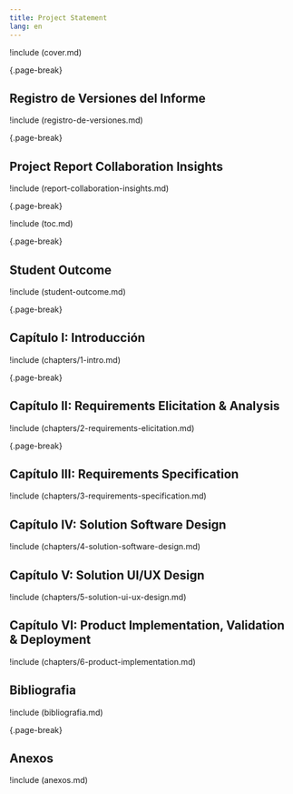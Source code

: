 ```yaml
---
title: Project Statement
lang: en
---
```


!include (cover.md)

{.page-break}

## Registro de Versiones del Informe

!include (registro-de-versiones.md)

{.page-break}

## Project Report Collaboration Insights

!include (report-collaboration-insights.md)

{.page-break}

!include (toc.md)

{.page-break}

## Student Outcome

!include (student-outcome.md)

{.page-break}

## Capítulo I: Introducción

!include (chapters/1-intro.md)

{.page-break}

## Capítulo II: Requirements Elicitation & Analysis

!include (chapters/2-requirements-elicitation.md)

{.page-break}

## Capítulo III: Requirements Specification

!include (chapters/3-requirements-specification.md)

## Capítulo IV: Solution Software Design

!include (chapters/4-solution-software-design.md)

## Capítulo V: Solution UI/UX Design

!include (chapters/5-solution-ui-ux-design.md)

## Capítulo VI: Product Implementation, Validation & Deployment

!include (chapters/6-product-implementation.md)

## Bibliografia

!include (bibliografia.md)

{.page-break}

## Anexos

!include (anexos.md)
